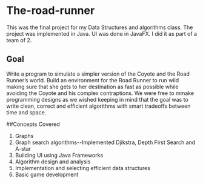 # The-road-runner
This was the final project for my Data Structures and algorithms class. The project was implemented in Java. UI was done in JavaFX. I did it as part of a team of 2.
## Goal
Write a program to simulate a simpler version of the Coyote and the Road Runner’s world. Build an environment for the Road Runner to run wild making sure that she gets to her destination as fast as possible while avoiding the Coyote and his complex contraptions.
We were free to mmake programming designs as we wished keeping in mind that the goal was to write clean, correct and efficient algorithms with smart tradeoffs between time and space.

##Concepts Covered
1. Graphs
2. Graph search algorithms--Implemented Djikstra, Depth First Search and A-star
3. Building UI using Java Frameworks
4. Algorithm design and analysis
5. Implementation and selecting efficient data structures
6. Basic game development

